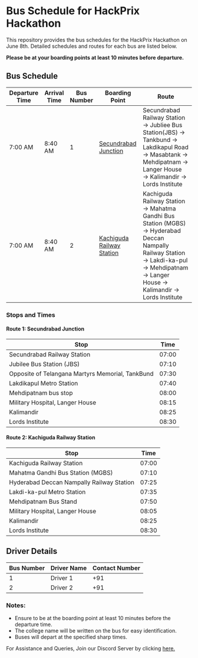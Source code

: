 # Bus Schedule for HackPrix Hackathon

This repository provides the bus schedules for the HackPrix Hackathon on June 8th. Detailed schedules and routes for each bus are listed below.

**Please be at your boarding points at least 10 minutes before departure.**

## Bus Schedule

| Departure Time | Arrival Time | Bus Number | Boarding Point                                                        | Route                                                                 |
|----------------|--------------|------------|-----------------------------------------------------------------------|-----------------------------------------------------------------------|
| 7:00 AM        | 8:40 AM      | 1          | [Secundrabad Junction](https://g.co/kgs/yqNF3pw)                      | Secundrabad Railway Station → Jubliee Bus Station(JBS) → Tankbund → Lakdikapul Road → Masabtank → Mehdipatnam &rarr; Langer House &rarr; Kalimandir → Lords Institute    |
| 7:00 AM        | 8:40 AM      | 2          | [Kachiguda Railway Station](https://g.co/kgs/vfycnZK)                 | Kachiguda Railway Station → Mahatma Gandhi Bus Station (MGBS) → Hyderabad Deccan Nampally Railway Station &rarr; Lakdi-ka-pul → Mehdipatnam → Langer House → Kalimandir → Lords Institute  |

### Stops and Times
#### Route 1: Secundrabad Junction

| Stop                                 | Time   |
|--------------------------------------|--------|
| Secundrabad Railway Station          | 07:00  |
| Jubilee Bus Station (JBS)            | 07:10  |
| Opposite of Telangana Martyrs Memorial, TankBund | 07:30  |
| Lakdikapul Metro Station             | 07:40  |
| Mehdipatnam bus stop                 | 08:00  |
| Military Hospital, Langer House      | 08:15  |
| Kalimandir                           | 08:25  |
| Lords Institute                      | 08:30  |

#### Route 2: Kachiguda Railway Station

| Stop                                 | Time   |
|--------------------------------------|--------|
| Kachiguda Railway Station            | 07:00  |
| Mahatma Gandhi Bus Station (MGBS)    | 07:10  |
| Hyderabad Deccan Nampally Railway Station | 07:25  |
| Lakdi-ka-pul Metro Station           | 07:35  |
| Mehdipatnam Bus Stand                | 07:50  |
| Military Hospital, Langer House      | 08:05  |
| Kalimandir                           | 08:25  |
| Lords Institute                      | 08:30  |

## Driver Details

| Bus Number | Driver Name    | Contact Number  |
|------------|----------------|-----------------|
| 1          | Driver 1       | +91             |
| 2          | Driver 2       | +91             |



### Notes:
- Ensure to be at the boarding point at least 10 minutes before the departure time.
- The college name will be written on the bus for easy identification.
- Buses will depart at the specified sharp times.

For Assistance and Queries, Join our Discord Server by clicking [here.](https://discord.com/invite/EbfEhyaNWK)
